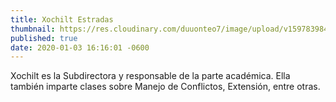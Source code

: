 ```yaml
---
title: Xochilt Estradas
thumbnail: https://res.cloudinary.com/duuonteo7/image/upload/v1597839847/Profesores/WhatsApp_Image_2020-08-19_at_8.23.29_AM-removebg-preview.png
published: true
date: 2020-01-03 16:16:01 -0600
---
```


Xochilt es la Subdirectora y responsable de la parte académica. Ella también imparte clases sobre Manejo de Conflictos, Extensión, entre otras.
